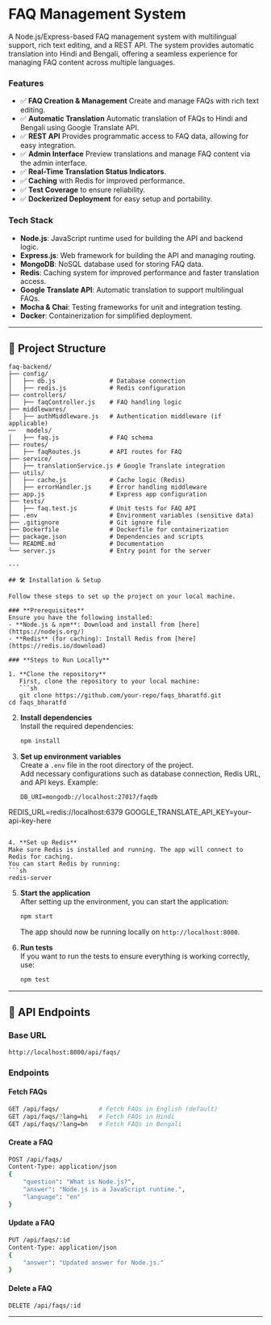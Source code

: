 # FAQ Management System

A Node.js/Express-based FAQ management system with multilingual support, rich text editing, and a REST API. The system provides automatic translation into Hindi and Bengali, offering a seamless experience for managing FAQ content across multiple languages.
### **Features**
- ✅ **FAQ Creation & Management** Create and manage FAQs with rich text editing.
- ✅ **Automatic Translation**  Automatic translation of FAQs to Hindi and Bengali using Google Translate API.
- ✅ **REST API** Provides programmatic access to FAQ data, allowing for easy integration.
- ✅ **Admin Interface** Preview translations and manage FAQ content via the admin interface.
- ✅ **Real-Time Translation Status Indicators**.
- ✅ **Caching** with Redis for improved performance.
- ✅ **Test Coverage** to ensure reliability.
- ✅ **Dockerized Deployment** for easy setup and portability.

### **Tech Stack**
- **Node.js**: JavaScript runtime used for building the API and backend logic.
- **Express.js**: Web framework for building the API and managing routing.
- **MongoDB**: NoSQL database used for storing FAQ data.
- **Redis**: Caching system for improved performance and faster translation access.
- **Google Translate API**: Automatic translation to support multilingual FAQs.
- **Mocha & Chai**: Testing frameworks for unit and integration testing.
- **Docker**: Containerization for simplified deployment.
---

## 📂 Project Structure
```plaintext
faq-backend/
├── config/
│   ├── db.js               # Database connection
│   ├── redis.js            # Redis configuration
├── controllers/
│   ├── faqController.js    # FAQ handling logic
├── middlewares/
│   ├── authMiddleware.js   # Authentication middleware (if applicable)
──   models/
│   ├── faq.js              # FAQ schema
├── routes/
│   ├── faqRoutes.js        # API routes for FAQ
├── service/
│   ├── translationService.js # Google Translate integration
├── utils/
│   ├── cache.js            # Cache logic (Redis)
│   ├── errorHandler.js     # Error handling middleware
├── app.js                  # Express app configuration
├── tests/
│   ├── faq.test.js         # Unit tests for FAQ API
├── .env                    # Environment variables (sensitive data)
├── .gitignore              # Git ignore file
├── Dockerfile              # Dockerfile for containerization
├── package.json            # Dependencies and scripts
└── README.md               # Documentation
└── server.js               # Entry point for the server

---

## 🛠️ Installation & Setup

Follow these steps to set up the project on your local machine.

### **Prerequisites**
Ensure you have the following installed:
- **Node.js & npm**: Download and install from [here](https://nodejs.org/)
- **Redis** (for caching): Install Redis from [here](https://redis.io/download)

### **Steps to Run Locally**

1. **Clone the repository**  
   First, clone the repository to your local machine:
   ```sh
   git clone https://github.com/your-repo/faqs_bharatfd.git
cd faqs_bharatfd

   ```

2. **Install dependencies**  
   Install the required dependencies:
   ```sh
   npm install
   ```

3. **Set up environment variables**  
   Create a `.env` file in the root directory of the project.  
   Add necessary configurations such as database connection, Redis URL, and API keys. Example:
   ```env
   DB_URI=mongodb://localhost:27017/faqdb
REDIS_URL=redis://localhost:6379
GOOGLE_TRANSLATE_API_KEY=your-api-key-here

   ```

4. **Set up Redis**  
   Make sure Redis is installed and running. The app will connect to Redis for caching.  
   You can start Redis by running:
   ```sh
   redis-server
   ```

5. **Start the application**  
   After setting up the environment, you can start the application:
   ```sh
   npm start
   ```
   The app should now be running locally on `http://localhost:8000`.

6. **Run tests**  
   If you want to run the tests to ensure everything is working correctly, use:
   ```sh
   npm test
   ```

---

## 📡 API Endpoints
### **Base URL**
```
http://localhost:8000/api/faqs/
```

### **Endpoints**

#### **Fetch FAQs**
```sh
GET /api/faqs/           # Fetch FAQs in English (default)
GET /api/faqs/?lang=hi   # Fetch FAQs in Hindi
GET /api/faqs/?lang=bn   # Fetch FAQs in Bengali
```

#### **Create a FAQ**
```sh
POST /api/faqs/
Content-Type: application/json
{
    "question": "What is Node.js?",
    "answer": "Node.js is a JavaScript runtime.",
    "language": "en"
}
```

#### **Update a FAQ**
```sh
PUT /api/faqs/:id
Content-Type: application/json
{
    "answer": "Updated answer for Node.js."
}
```

#### **Delete a FAQ**
```sh
DELETE /api/faqs/:id
```
---
```
